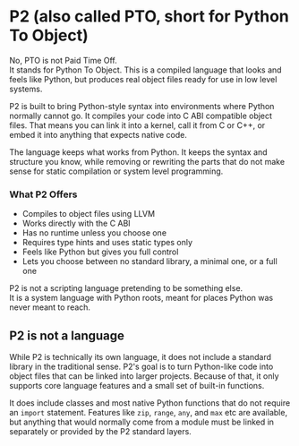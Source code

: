 # P2 (also called PTO, short for Python To Object)

No, PTO is not Paid Time Off.  
It stands for Python To Object. This is a compiled language that looks and feels like Python, but produces real object files ready for use in low level systems.

P2 is built to bring Python-style syntax into environments where Python normally cannot go. It compiles your code into C ABI compatible object files. That means you can link it into a kernel, call it from C or C++, or embed it into anything that expects native code.

The language keeps what works from Python. It keeps the syntax and structure you know, while removing or rewriting the parts that do not make sense for static compilation or system level programming.

### What P2 Offers

- Compiles to object files using LLVM
- Works directly with the C ABI
- Has no runtime unless you choose one
- Requires type hints and uses static types only
- Feels like Python but gives you full control
- Lets you choose between no standard library, a minimal one, or a full one

P2 is not a scripting language pretending to be something else.  
It is a system language with Python roots, meant for places Python was never meant to reach.


## P2 is not a language
While P2 is technically its own language, it does not include a standard library in the traditional sense. P2's goal is to turn Python-like code into object files that can be linked into larger projects. Because of that, it only supports core language features and a small set of built-in functions.

It does include classes and most native Python functions that do not require an `import` statement. Features like `zip`, `range`, `any`, and `max` etc are available, but anything that would normally come from a module must be linked in separately or provided by the P2 standard layers.
